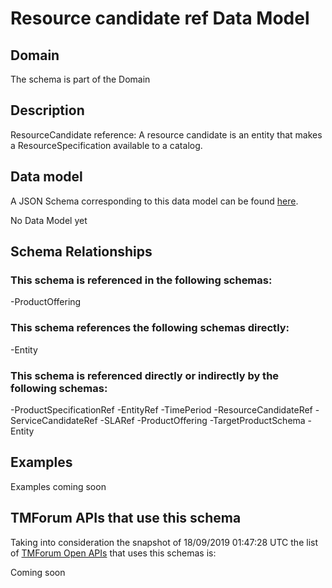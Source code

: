 # Resource candidate ref Data Model

## Domain

The  schema is part of the  Domain

## Description

ResourceCandidate reference: A resource candidate is an entity that makes a ResourceSpecification available to a catalog.

## Data model

A JSON Schema corresponding to this data model can be found
[here](https://github.com/tmforum-rand/schemas/blob/master/Resource/ResourceCandidateRef.schema.json).

No Data Model yet

## Schema Relationships

### This schema is referenced in the following schemas:

-ProductOffering

### This schema references the following schemas directly:

-Entity

### This schema is referenced directly or indirectly by the following schemas:

-ProductSpecificationRef
-EntityRef
-TimePeriod
-ResourceCandidateRef
-ServiceCandidateRef
-SLARef
-ProductOffering
-TargetProductSchema
-Entity



## Examples

Examples coming soon

## TMForum APIs that use this schema

Taking into consideration the snapshot of 18/09/2019 01:47:28 UTC the list of [TMForum Open APIs](https://www.tmforum.org/open-apis/) that uses this schemas is:

Coming soon
